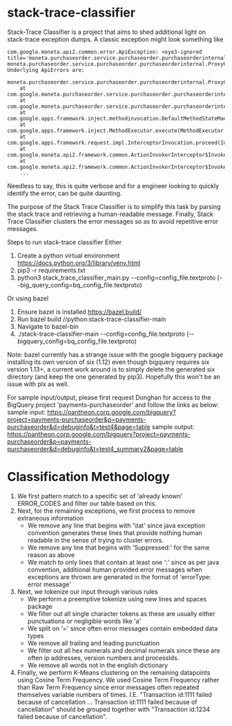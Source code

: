 # stack-trace-classifier
Stack-Trace Classifier is a project that aims to shed additional light on stack-trace exception dumps. A classic exception might look something like

```	
com.google.moneta.api2.common.error.ApiException: <eye3-ignored title='moneta.purchaseorder.service.purchaseorder.purchaseorderinternal.ProxyChargeResponsePb.Error.ERROR_ORDER_NOT_CHARGED'/>  moneta.purchaseorder.service.purchaseorder.purchaseorderinternal.ProxyChargeResponsePb.Error.ERROR_ORDER_NOT_CHARGED
Underlying ApiErrors are: 
	moneta.purchaseorder.service.purchaseorder.purchaseorderinternal.ProxyChargeResponsePb.Error.ERROR_ORDER_NOT_CHARGED
	at com.google.moneta.purchaseorder.service.purchaseorder.purchaseorderinternal.ProxyChargeAction.execute(ProxyChargeAction.java:97)
	at com.google.moneta.purchaseorder.service.purchaseorder.purchaseorderinternal.ProxyChargeAction$$FastClassByCGLIB$$bd6cec39.invoke(<generated>)
	at com.google.apps.framework.inject.methodinvocation.DefaultMethodStateManager.invoke(DefaultMethodStateManager.java:20)
	at com.google.apps.framework.inject.MethodExecutor.execute(MethodExecutor.java:211)
	at com.google.apps.framework.request.impl.InterceptorInvocation.proceed(InterceptorInvocation.java:203)
	at com.google.moneta.api2.framework.common.ActionInvokerInterceptor$InvokeAppsFrameworkActionByReturningControlToAppsFramework.call(ActionInvokerInterceptor.java:58)
	at com.google.moneta.api2.framework.common.ActionInvokerInterceptor$InvokeAppsFrameworkActionByReturningControlToAppsFramework.call(ActionInvokerInterceptor.java:53)
    ...
```

Needless to say, this is quite verbose and for a engineer looking to quickly identify the error, can be quite daunting. 

The purpose of the Stack Trace Classifier is to simplify this task by parsing the stack trace and retrieving a human-readable message. Finally, Stack Trace Classifier clusters the error messages so as to avoid repetitive error messages.

Steps to run stack-trace classifier
Either

1. Create a python virtual environment https://docs.python.org/3/library/venv.html
2. pip3 -r requirements.txt
3. python3 stack_trace_classifier_main.py --config=config_file.textproto (--big_query_config=bq_config_file.textproto)

Or using bazel

1. Ensure bazel is installed https://bazel.build/
2. Run bazel build //python:stack-trace-classifier-main
3. Navigate to bazel-bin
4. ./stack-trace-classifier-main --config=config_file.textproto (--bigquery_config=bq_config_file.textproto)

Note: bazel currently has a strange issue with the google bigquery package installing its own version of six (1.12) even though bigquery requires six version 1.13+, a current work around is to simply delete the generated six directory (and keep the one generated by pip3). Hopefully this won't be an issue with plx as well.

For sample input/output, please first request Donghan for access to the BigQuery project 'payments-purchaseorder' and follow the links as below:
sample input: https://pantheon.corp.google.com/bigquery?project=payments-purchaseorder&p=payments-purchaseorder&d=debuginfo&t=test4&page=table
sample output: https://pantheon.corp.google.com/bigquery?project=payments-purchaseorder&p=payments-purchaseorder&d=debuginfo&t=test4_summary2&page=table

# Classification Methodology
1. We first pattern match to a specific set of 'already known' ERROR_CODES and filter our table based on this.
2. Next, for the remaining exceptions, we first process to remove extraneous information
	* We remove any line that begins with '\tat' since java exception convention generates these lines that provide nothing human readable in the sense of trying to cluster errors. 
	* We remove any line that begins with 'Suppressed:' for the same reason as above
	* We match to only lines that contain at least one ':' since as per java convention, additional human provided error messages when exceptions are thrown are generated in the format of 'errorType: error message'
3. Next, we tokenize our input through various rules
	* We perform a preemptive tokenize using new lines and spaces package
	* We filter out all single character tokens as these are usually either punctuations or negligible words like 'a'
	* We split on '=' since often error messages contain embedded data types
	* We remove all trailing and leading punctuation
	* We filter out all hex numerals and decimal numerals since these are often ip addresses, version numbers and processIds.
	* We remove all words not in the english dictionary
4. Finally, we perform K-Means clustering on the remaining datapoints using Cosine Term Frequency. We used Cosine Term Frequency rather than Raw Term Frequency since error messages often repeated themselves variable numbers of times. I.E. "Transaction id:1111 failed because of cancellation ... Transaction id:1111 failed because of cancellation" should be grouped together with "Transaction id:1234 failed because of cancellation".